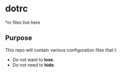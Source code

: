 # dotrc
*rc files live here
## Purpose
This repo will contain various configuration files that I:
* Do not want to **lose**.
* Do not need to **hide**.
